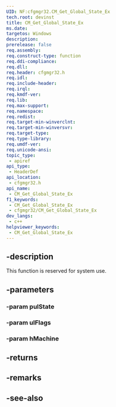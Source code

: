 ```yaml
---
UID: NF:cfgmgr32.CM_Get_Global_State_Ex
tech.root: devinst
title: CM_Get_Global_State_Ex
ms.date: 
targetos: Windows
description: 
prerelease: false
req.assembly: 
req.construct-type: function
req.ddi-compliance: 
req.dll: 
req.header: cfgmgr32.h
req.idl: 
req.include-header: 
req.irql: 
req.kmdf-ver: 
req.lib: 
req.max-support: 
req.namespace: 
req.redist: 
req.target-min-winverclnt: 
req.target-min-winversvr: 
req.target-type: 
req.type-library: 
req.umdf-ver: 
req.unicode-ansi: 
topic_type:
 - apiref
api_type:
 - HeaderDef
api_location:
 - cfgmgr32.h
api_name:
 - CM_Get_Global_State_Ex
f1_keywords:
 - CM_Get_Global_State_Ex
 - cfgmgr32/CM_Get_Global_State_Ex
dev_langs:
 - c++
helpviewer_keywords:
 - CM_Get_Global_State_Ex
---
```


## -description

This function is reserved for system use.

## -parameters

### -param pulState

### -param ulFlags

### -param hMachine

## -returns

## -remarks

## -see-also


